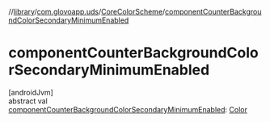 //[library](../../../index.md)/[com.glovoapp.uds](../index.md)/[CoreColorScheme](index.md)/[componentCounterBackgroundColorSecondaryMinimumEnabled](component-counter-background-color-secondary-minimum-enabled.md)

# componentCounterBackgroundColorSecondaryMinimumEnabled

[androidJvm]\
abstract val [componentCounterBackgroundColorSecondaryMinimumEnabled](component-counter-background-color-secondary-minimum-enabled.md): [Color](https://developer.android.com/reference/kotlin/androidx/compose/ui/graphics/Color.html)
